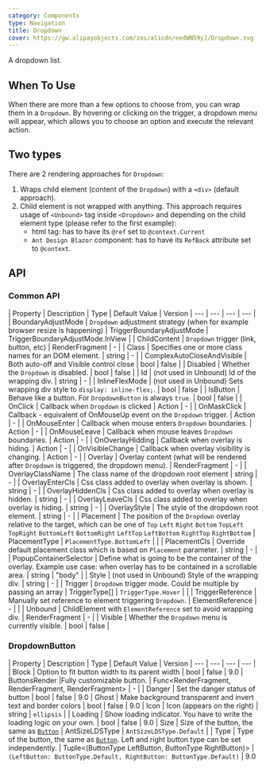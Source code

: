 ```yaml
---
category: Components
type: Navigation
title: Dropdown
cover: https://gw.alipayobjects.com/zos/alicdn/eedWN59yJ/Dropdown.svg
---
```


A dropdown list.

## When To Use

When there are more than a few options to choose from, you can wrap them in a `Dropdown`. By hovering or clicking on the trigger, a dropdown menu will appear, which allows you to choose an option and execute the relevant action.

## Two types

There are 2 rendering approaches for `Dropdown`:  
1. Wraps child element (content of the `Dropdown`) with a `<div>` (default approach).
2. Child element is not wrapped with anything. This approach requires usage of `<Unbound>` tag inside `<Dropdown>` and depending on the child element type (please refer to the first example):
   - html tag: has to have its `@ref` set to `@context.Current` 
   - `Ant Design Blazor` component: has to have its `RefBack` attribute set to `@context`.

## API

### Common API

| Property | Description | Type | Default Value | Version 
| --- | --- | --- | --- |
| BoundaryAdjustMode | `Dropdown` adjustment strategy (when for example browser resize is happening)         | TriggerBoundaryAdjustMode    | TriggerBoundaryAdjustMode.InView         |
| ChildContent | `Dropdown` trigger (link, button, etc)         | RenderFragment    | -         |
| Class | Specifies one or more class names for an DOM element.         |  string   | -         |
| ComplexAutoCloseAndVisible |  Both auto-off and Visible control close        | bool     | false         |
| Disabled | Whether the `Dropdown` is disabled.         | bool    | false     |
| Id | (not used in Unbound) Id of the wrapping div.          | string    | -         |
| InlineFlexMode | (not used in Unbound) Sets wrapping div style to `display: inline-flex;`.         | bool    | false     |
| IsButton | Behave like a button. For `DropdownButton` is always `true`.        | bool    | false         |
| OnClick | Callback when `Dropdown` is clicked          | Action    | -         |
| OnMaskClick | Callback - equivalent of OnMouseUp event on the `Dropdown` trigger.         | Action    | -         |
| OnMouseEnter | Callback when mouse enters `Dropdown` boundaries.         | Action    | -         |
| OnMouseLeave | Callback when mouse leaves `Dropdown` boundaries.         | Action    | -         |
| OnOverlayHidding | Callback when overlay is hiding.         | Action<bool>    | -         |
| OnVisibleChange |  Callback when overlay visibility is changing.        | Action<bool>    | -         |
| Overlay | Overlay content (what will be rendered after `Dropdown` is triggered, the dropdown menu).          | RenderFragment    | -         |
| OverlayClassName | The class name of the dropdown root element         | string    | -         |
| OverlayEnterCls | Css class added to overlay when overlay is shown.         | string    | -         |
| OverlayHiddenCls | Css class added to overlay when overlay is hidden.         | string    | -         |
| OverlayLeaveCls | Css class added to overlay when overlay is hiding.         | string    | -         |
| OverlayStyle | The style of the dropdown root element.         | string    | -         |
| Placement | The position of the `Dropdown` overlay relative to the target, which can be one of `Top` `Left` `Right` `Bottom` `TopLeft` `TopRight` `BottomLeft` `BottomRight` `LeftTop` `LeftBottom` `RightTop` `RightBottom` | PlacementType | `PlacementType.BottomLeft` |  |
| PlacementCls | Override default placement class which is based on `Placement` parameter.         | string    | -         |
| PopupContainerSelector | Define what is going to be the container of the overlay. Example use case: when overlay has to be contained in a scrollable area.         | string    | "body"       |
| Style | (not used in Unbound) Style of the wrapping div.          | string    | -         |
| Trigger | `Dropdown` trigger mode. Could be multiple by passing an array | TriggerType[] | `TriggerType.Hover` |  |
| TriggerReference | Manually set reference to element triggering `Dropdown`. | ElementReference | - |  |
| Unbound | ChildElement with `ElementReference` set to avoid wrapping div.         | RenderFragment<ForwardRef>    | -         |
| Visible | Whether the `Dropdown` menu is currently visible.         | bool    | false         |

### DropdownButton
| Property | Description | Type | Default Value | Version 
| --- | --- | --- | --- |
| Block | Option to fit button width to its parent width         | bool    | false         | 9.0
| ButtonsRender |Fully customizable button.         | Func<RenderFragment, RenderFragment, RenderFragment>    | -         | 
| Danger | Set the danger status of button | bool    | false         | 9.0
| Ghost | Make background transparent and invert text and border colors | bool    | false         | 9.0
| Icon | Icon (appears on the right) | string | `ellipsis`         | 
| Loading | Show loading indicator. You have to write the loading logic on your own.         | bool    | false         | 9.0
| Size | Size of the button, the same as [`Button`](en-US/components/button)         | AntSizeLDSType    | `AntSizeLDSType.Default`         | 
| Type | Type of the button, the same as [`Button`](en-US/components/button). Left and right button type can be set independently.         | Tuple<(ButtonType LeftButton, ButtonType RightButton)>    | `(LeftButton: ButtonType.Default, RightButton: ButtonType.Default)` | 9.0
